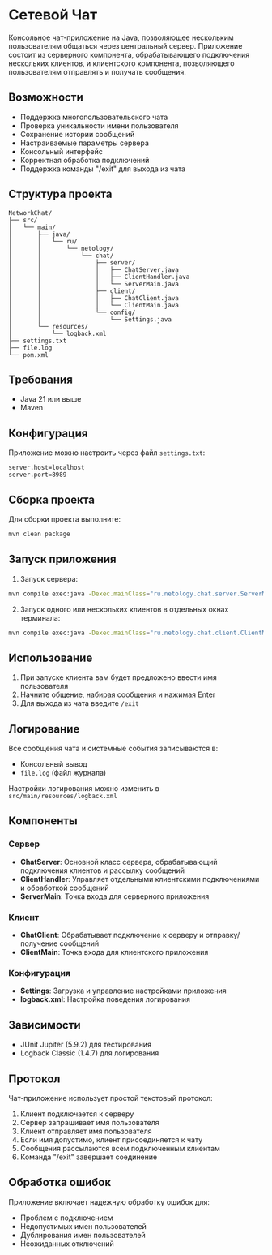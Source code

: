 # Сетевой Чат

Консольное чат-приложение на Java, позволяющее нескольким пользователям общаться через центральный сервер. Приложение состоит из серверного компонента, обрабатывающего подключения нескольких клиентов, и клиентского компонента, позволяющего пользователям отправлять и получать сообщения.

## Возможности

- Поддержка многопользовательского чата
- Проверка уникальности имени пользователя
- Сохранение истории сообщений
- Настраиваемые параметры сервера
- Консольный интерфейс
- Корректная обработка подключений
- Поддержка команды "/exit" для выхода из чата

## Структура проекта

```
NetworkChat/
├── src/
│   └── main/
│       ├── java/
│       │   └── ru/
│       │       └── netology/
│       │           └── chat/
│       │               ├── server/
│       │               │   ├── ChatServer.java
│       │               │   ├── ClientHandler.java
│       │               │   └── ServerMain.java
│       │               ├── client/
│       │               │   ├── ChatClient.java
│       │               │   └── ClientMain.java
│       │               └── config/
│       │                   └── Settings.java
│       └── resources/
│           └── logback.xml
├── settings.txt
├── file.log
└── pom.xml
```

## Требования

- Java 21 или выше
- Maven

## Конфигурация

Приложение можно настроить через файл `settings.txt`:

```properties
server.host=localhost
server.port=8989
```

## Сборка проекта

Для сборки проекта выполните:

```bash
mvn clean package
```

## Запуск приложения

1. Запуск сервера:
```bash
mvn compile exec:java -Dexec.mainClass="ru.netology.chat.server.ServerMain"
```

2. Запуск одного или нескольких клиентов в отдельных окнах терминала:
```bash
mvn compile exec:java -Dexec.mainClass="ru.netology.chat.client.ClientMain"
```

## Использование

1. При запуске клиента вам будет предложено ввести имя пользователя
2. Начните общение, набирая сообщения и нажимая Enter
3. Для выхода из чата введите `/exit`

## Логирование

Все сообщения чата и системные события записываются в:
- Консольный вывод
- `file.log` (файл журнала)

Настройки логирования можно изменить в `src/main/resources/logback.xml`

## Компоненты

### Сервер

- **ChatServer**: Основной класс сервера, обрабатывающий подключения клиентов и рассылку сообщений
- **ClientHandler**: Управляет отдельными клиентскими подключениями и обработкой сообщений
- **ServerMain**: Точка входа для серверного приложения

### Клиент

- **ChatClient**: Обрабатывает подключение к серверу и отправку/получение сообщений
- **ClientMain**: Точка входа для клиентского приложения

### Конфигурация

- **Settings**: Загрузка и управление настройками приложения
- **logback.xml**: Настройка поведения логирования

## Зависимости

- JUnit Jupiter (5.9.2) для тестирования
- Logback Classic (1.4.7) для логирования

## Протокол

Чат-приложение использует простой текстовый протокол:
1. Клиент подключается к серверу
2. Сервер запрашивает имя пользователя
3. Клиент отправляет имя пользователя
4. Если имя допустимо, клиент присоединяется к чату
5. Сообщения рассылаются всем подключенным клиентам
6. Команда "/exit" завершает соединение

## Обработка ошибок

Приложение включает надежную обработку ошибок для:
- Проблем с подключением
- Недопустимых имен пользователей
- Дублирования имен пользователей
- Неожиданных отключений
